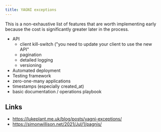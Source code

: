 ```yaml
---
title: YAGNI exceptions
---
```


This is a non-exhaustive list of features that are worth implementing early because the cost is significantly greater later in the process.

* API
  * client kill-switch ("you need to update your client to use the new API"
  * pagination
  * detailed logging
  * versioning
* Automated deployment
* Testing framework
* zero-one-many applications
* timestamps (especially created_at)
* basic documentation / operations playbook

## Links

* https://lukeplant.me.uk/blog/posts/yagni-exceptions/
* https://simonwillison.net/2021/Jul/1/pagnis/
